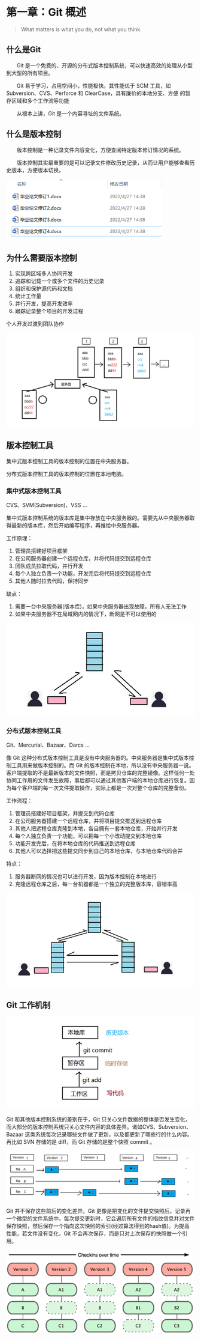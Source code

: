 # 第一章：Git 概述
> What matters is what you do, not what you think.

## 什么是Git
&emsp;&emsp;Git 是一个免费的、开源的分布式版本控制系统，可以快速高效的处理从小型到大型的所有项目。

&emsp;&emsp;Git 易于学习，占用空间小，性能极快。其性能优于 SCM 工具，如 Subversion、CVS、Perforce 和 ClearCase，具有廉价的本地分支、方便 的暂存区域和多个工作流等功能

&emsp;&emsp;从根本上讲，Git 是一个内容寻址的文件系统。

## 什么是版本控制
&emsp;&emsp;版本控制是一种记录文件内容变化，方便查阅特定版本修订情况的系统。

&emsp;&emsp;版本控制其实最重要的是可以记录文件修改历史记录，从而让用户能够查看历史版本，方便版本切换。

![git-1](../../../.vuepress/public/assets/images/2022/git-1.jpg) 

## 为什么需要版本控制
1. 实现跨区域多人协同开发
2. 追踪和记载一个或多个文件的历史记录
3. 组织和保护源代码和文档
4. 统计工作量
5. 并行开发，提高开发效率
6. 跟踪记录整个项目的开发过程

个人开发过渡到团队协作

![git-2](../../../.vuepress/public/assets/images/2022/git-2.jpg) 

## 版本控制工具
集中式版本控制工具的版本控制的位置在中央服务器。

分布式版本控制工具的版本控制的位置在本地电脑。
### 集中式版本控制工具
CVS、SVM(Subversion)、VSS ...

集中式版本控制系统的版本库是集中存放在中央服务器的。需要先从中央服务器取得最新的版本库，然后开始编写程序，再推给中央服务器。

工作原理：
1. 管理员搭建好项目框架
2. 在公司服务器创建一个远程仓库，并将代码提交到远程仓库
3. 团队成员拉取代码，并行开发
4. 每个人独立负责一个功能，开发完后将代码提交到远程仓库
5. 其他人随时拉去代码，保持同步

缺点：
1. 需要一台中央服务器(版本库)，如果中央服务器出现故障，所有人无法工作
2. 如果中央服务器不在局域网内的情况下，断网是不可以使用的

![git-3](../../../.vuepress/public/assets/images/2022/git-3.jpg)

### 分布式版本控制工具
Git、Mercurial、Bazaar、Darcs ...

像 Git 这种分布式版本控制工具是没有中央服务器的。中央服务器是集中式版本控制工具用来做版本控制的。而 Git 的版本控制在本地，所以没有中央服务器一说。客户端提取的不是最新版本的文件快照，而是拷贝仓库的完整镜像。这样任何一处协同工作用的文件发生故障，事后都可以通过其他客户端的本地仓库进行恢复。因为每个客户端的每一次文件提取操作，实际上都是一次对整个仓库的完整备份。

工作流程：
1. 管理员搭建好项目框架，并提交到代码仓库
2. 在公司服务器搭建一个远程仓库，并将项目提交推送到远程仓库
3. 其他人把远程仓库克隆到本地，各自拥有一套本地仓库，开始并行开发
4. 每个人独立负责一个功能，可以把每一个小改动提交到本地仓库
5. 功能开发完后，在将本地仓库的代码推送到远程仓库
6. 其他人可以选择把这些提交同步到自己的本地仓库，与本地仓库代码合并

特点：
1. 服务器断网的情况也可以进行开发，因为版本控制在本地进行
2. 克隆远程仓库之后，每一台机器都是一个独立的完整版本库，容错率高

![git-4](../../../.vuepress/public/assets/images/2022/git-4.png)

## Git 工作机制
![git-5](../../../.vuepress/public/assets/images/2022/git-5.png)

Git 和其他版本控制系统的差别在于，Git 只关心文件数据的整体是否发生变化，而大部分的版本控制系统只关心文件内容的具体差异。诸如CVS、Subversion、Bazaar 这类系统每次记录哪些文件做了更新，以及都更新了哪些行的什么内容。 再比如 SVN 存储的是 diff，而 Git 存储的是整个快照 commit 。

![git-6](../../../.vuepress/public/assets/images/2022/git-6.png)

Git 并不保存这些前后的变化差异。Git 更像是把变化的文件提交快照后，记录再一个微型的文件系统中。每次提交更新时，它会遍历所有文件的指纹信息并对文件保存快照，然后保存一个指向这次快照的索引(经过算法得到的hash值)。为提高性能，若文件没有变化，Git 不会再次保存，而是只对上次保存的快照做一个引用。

![git-7](../../../.vuepress/public/assets/images/2022/git-7.png)




























